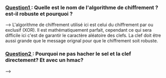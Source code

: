 ### <u>Question1 </u>: Quelle est le nom de l'algorithme de chiffrement ? est-il robuste et pourquoi ? 

--> L'algorithme de chiffrement utilisé ici est celui du chiffrement par ou exclusif (XOR). Il est mathématiquement parfait, cependant ce qui sera difficile ici c'est de garantir le caractère aléatoire des clefs. La clef doit être aussi grande que le message orignal pour que le chiffrement soit robuste.

### <u>Question2 </u>: Pourquoi ne pas hacher le sel et la clef directement? Et avec un hmac?

--> 